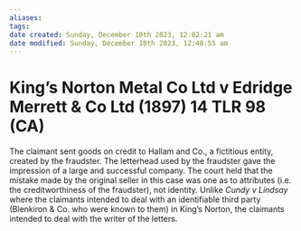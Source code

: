 ```yaml
---
aliases: 
tags: 
date created: Sunday, December 10th 2023, 12:02:21 am
date modified: Sunday, December 10th 2023, 12:40:55 am
---
```


# King’s Norton Metal Co Ltd v Edridge Merrett & Co Ltd (1897) 14 TLR 98 (CA)

The claimant sent goods on credit to Hallam and Co., a fictitious entity, created by the fraudster. The letterhead used by the fraudster gave the impression of a large and successful company. The court held that the mistake made by the original seller in this case was one as to attributes (i.e. the creditworthiness of the fraudster), not identity. Unlike _Cundy v Lindsay_ where the claimants intended to deal with an identifiable third party (Blenkiron & Co. who were known to them) in King’s Norton, the claimants intended to deal with the writer of the letters.
